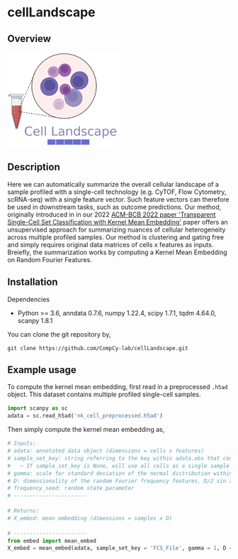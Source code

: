 # cellLandscape

## Overview

<p>
  <img src="overview.png" width=50% height=50% />
</p>

## Description
Here we can automatically summarize the overall cellular landscape of a sample profiled with a single-cell technology (e.g. CyTOF, Flow Cytometry, scRNA-seq) with a single feature vector. Such feature vectors can therefore be used in downstream tasks, such as outcome predictions. Our method, originally introduced in in our 2022 [ACM-BCB 2022 paper 'Transparent Single-Cell Set Classification with Kernel Mean Embedding'](https://dl.acm.org/doi/10.1145/3535508.3545538) paper offers an unsupervised approach for summarizing nuances of cellular heterogeneity across multiple profiled samples. Our method is clustering and gating free and simply requires original data matrices of cells x features as inputs. Breiefly, the summarization works by computing a Kernel Mean Embedding on Random Fourier Features. 

## Installation
Dependencies 
* Python >= 3.6, anndata 0.7.6, numpy 1.22.4, scipy 1.7.1, tqdm 4.64.0, scanpy 1.8.1

You can clone the git repository by, 

```
git clone https://github.com/CompCy-lab/cellLandscape.git
```

## Example usage
To compute the kernel mean embedding, first read in a preprocessed `.h5ad` object. This dataset contains multiple profiled single-cell samples. 

```python
import scanpy as sc
adata = sc.read_h5ad('nk_cell_preprocessed.h5ad')
```
Then simply compute the kernel mean embedding as,

```python
# Inputs:
# adata: annotated data object (dimensions = cells x features)
# sample_set_key: string referring to the key within adata.obs that contains the samples to compute the embedding
#   ~ If sample_set_key is None, will use all cells as a single sample 
# gamma: scale for standard deviation of the normal distribution within random Fourier frequency feature computation  
# D: dimensionality of the random Fourier frequency features, D/2 sin and D/2 cos basis 
# frequency_seed: random state parameter 
# -----------------------
    
# Returns:
# X_embed: mean embedding (dimensions = samples x D)

# -----------------------
from embed import mean_embed
X_embed = mean_embed(adata, sample_set_key = 'FCS_File', gamma = 1, D = 2000, frequency_seed = 0)
```
